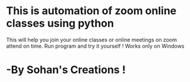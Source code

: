 # This is automation of zoom online classes using python
This will help you join your online classes or online meetings on zoom attend on time.
Run program and try it yourself !
Works only on Windows
# -By Sohan's Creations !
